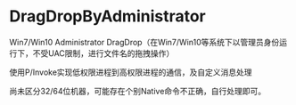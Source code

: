 # DragDropByAdministrator
Win7/Win10 Administrator DragDrop（在Win7/Win10等系统下以管理员身份运行下，不受UAC限制，进行文件名的拖拽操作）

使用P/Invoke实现低权限进程到高权限进程的通信，及自定义消息处理

尚未区分32/64位机器，可能存在个别Native命令不正确，自行处理即可。
